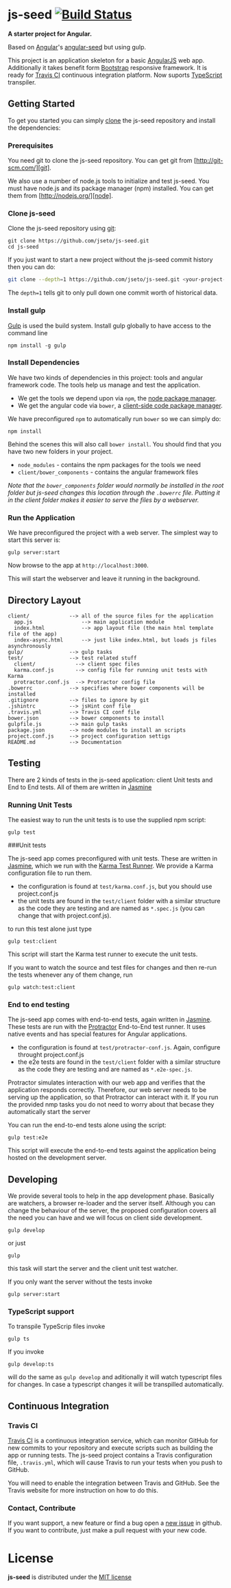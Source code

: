 js-seed [![Build Status](https://travis-ci.org/jseto/js-seed.svg?branch=master)](https://travis-ci.org/jseto/js-seed)
============

__A starter project for Angular.__

Based on [Angular][angular]'s [angular-seed](http://github.com/angular/angular-seed)  but using gulp.
    
This project is an application skeleton for a basic [AngularJS](http://angularjs.org/) web app. Additionally it takes benefit form [Bootstrap][bootstrap] responsive framework. It is ready for [Travis CI][travis] continuous integration platform.
Now suports [TypeScript][typescript] transpiler.

## Getting Started

To get you started you can simply [clone](http://github.com/jseto/js-seed) the js-seed repository and install the dependencies:

### Prerequisites

You need git to clone the js-seed repository. You can get git from
[http://git-scm.com/][git].

We also use a number of node.js tools to initialize and test js-seed. You must have node.js and
its package manager (npm) installed.  You can get them from [http://nodejs.org/][node].

### Clone js-seed

Clone the js-seed repository using [git][git]:

```
git clone https://github.com/jseto/js-seed.git
cd js-seed
```

If you just want to start a new project without the js-seed commit history then you can do:

```bash
git clone --depth=1 https://github.com/jseto/js-seed.git <your-project-name>
```

The `depth=1` tells git to only pull down one commit worth of historical data.

### Install gulp

[Gulp][gulp] is used the build system. Install gulp globally to have access to the command line

```
npm install -g gulp
```

### Install Dependencies

We have two kinds of dependencies in this project: tools and angular framework code.  The tools help
us manage and test the application.

* We get the tools we depend upon via `npm`, the [node package manager][npm].
* We get the angular code via `bower`, a [client-side code package manager][bower].

We have preconfigured `npm` to automatically run `bower` so we can simply do:

```
npm install
```

Behind the scenes this will also call `bower install`.  You should find that you have two new
folders in your project.

* `node_modules` - contains the npm packages for the tools we need
* `client/bower_components` - contains the angular framework files

*Note that the `bower_components` folder would normally be installed in the root folder but
js-seed changes this location through the `.bowerrc` file.  Putting it in the client folder makes
it easier to serve the files by a webserver.*

### Run the Application

We have preconfigured the project with a web server.  The simplest way to start
this server is:

```
gulp server:start
```

Now browse to the app at `http://localhost:3000`.

This will start the webserver and leave it running in the background. 

## Directory Layout

```
client/             --> all of the source files for the application
  app.js                --> main application module
  index.html            --> app layout file (the main html template file of the app)
  index-async.html      --> just like index.html, but loads js files asynchronously
gulp/               --> gulp tasks
test/               --> test related stuff
  client/             --> client spec files
  karma.conf.js       --> config file for running unit tests with Karma
  protractor.conf.js  --> Protractor config file
.bowerrc            --> specifies where bower components will be installed
.gitignore          --> files to ignore by git
.jshintrc           --> jsHint conf file
.travis.yml         --> Travis CI conf file
bower.json          --> bower components to install
gulpfile.js         --> main gulp tasks
package.json        --> node modules to install an scripts
project.conf.js     --> project configuration settigs
README.md           --> Documentation
```

## Testing

There are 2 kinds of tests in the js-seed application: client Unit tests and End to End tests.
All of them are written in [Jasmine][jasmine]

### Running Unit Tests

The easiest way to run the unit tests is to use the supplied npm script:

```
gulp test
```

###Unit tests

The js-seed app comes preconfigured with unit tests. These are written in
[Jasmine][jasmine], which we run with the [Karma Test Runner][karma]. We provide a Karma
configuration file to run them.

* the configuration is found at `test/karma.conf.js`, but you should use project.conf.js 
* the unit tests are found in the `test/client` folder with a similar structure as the code they are testing and are named as `*.spec.js` (you can change that with project.conf.js).

to run this test alone just type

```
gulp test:client
```

This script will start the Karma test runner to execute the unit tests.

If you want to watch the source and test files for changes and then re-run the tests whenever any of them change, run 

```
gulp watch:test:client
```

### End to end testing

The js-seed app comes with end-to-end tests, again written in [Jasmine][jasmine]. These tests
are run with the [Protractor][protractor] End-to-End test runner.  It uses native events and has
special features for Angular applications.

* the configuration is found at `test/protractor-conf.js`. Again, configure throught project.conf.js
* the e2e tests are found in the `test/client` folder with a similar structure as the code they are testing and are named as `*.e2e-spec.js`.

Protractor simulates interaction with our web app and verifies that the application responds
correctly. Therefore, our web server needs to be serving up the application, so that Protractor
can interact with it. If you run the provided nmp tasks you do not need to worry about that becase they automatically start the server

You can run the end-to-end tests alone using the script:

```
gulp test:e2e
```

This script will execute the end-to-end tests against the application being hosted on the
development server.

## Developing

We provide several tools to help in the app development phase. Basically are watchers, a browser re-loader and the server itself.
Although you can change the behaviour of the server, the proposed configuration covers all the need you can have and we will focus on client side development. 

```
gulp develop
```

or just 

```
gulp
```

this task will start the server and the client unit test watcher.

If you only want the server without the tests invoke

```
gulp server:start
```

### TypeScript support

To transpile TypeScrip files invoke 

```
gulp ts
```

If you invoke 

```
gulp develop:ts
```

will do the same as `gulp develop` and aditionally it will watch typescript files for changes. In case a typescript changes it will be transpilled automatically.

## Continuous Integration

### Travis CI

[Travis CI][travis] is a continuous integration service, which can monitor GitHub for new commits
to your repository and execute scripts such as building the app or running tests. The js-seed
project contains a Travis configuration file, `.travis.yml`, which will cause Travis to run your
tests when you push to GitHub.

You will need to enable the integration between Travis and GitHub. See the Travis website for more
instruction on how to do this.

### Contact, Contribute

If you want support, a new feature or find a bug open a [new issue](https://github.com/jseto/js-seed/issues) in github.
If you want to contribute, just make a pull request with your new code.

# License

__js-seed__ is distributed under the [MIT license](http://opensource.org/licenses/MIT)


[git]: http://git-scm.com/
[bower]: http://bower.io
[npm]: https://www.npmjs.org/
[node]: http://nodejs.org
[protractor]: https://github.com/angular/protractor
[jasmine]: http://jasmine.github.io
[karma]: http://karma-runner.github.io
[travis]: http://travis-ci.org/
[loopback]: http://loopback.io/
[angular]: http://angularjs.org
[passport]: http://passportjs.org/
[bootstrap]: http://getbootstrap.com/
[fontawesome]: http://fortawesome.github.io/Font-Awesome/
[heroku]: http://heroku.com
[less]: http://lesscss.org
[jslib]: http://github.com/jseto/jsLib
[jasmine-node]: http://github.com/mhevery/jasmine-node
[instant]: http://github.com/fgnass/instant
[gulp]: http://gulpjs.com/
[typescript]: http://www.typescriptlang.org/